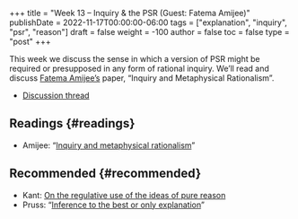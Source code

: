 +++
title = "Week 13 – Inquiry & the PSR (Guest: Fatema Amijee)"
publishDate = 2022-11-17T00:00:00-06:00
tags = ["explanation", "inquiry", "psr", "reason"]
draft = false
weight = -100
author = false
toc = false
type = "post"
+++

This week we discuss the sense in which a version of PSR might be required or
presupposed in any form of rational inquiry. We&rsquo;ll read and discuss [Fatema
Amijee&rsquo;s](http://fatemaamijee.weebly.com/) paper, &ldquo;Inquiry and Metaphysical Rationalism&rdquo;.

-   [Discussion thread](https://discord.com/channels/1006739669842673674/1040408900521959494)


## Readings {#readings}

-   Amijee: &ldquo;[Inquiry and metaphysical rationalism](https://unl.primo.exlibrisgroup.com/discovery/fulldisplay?docid=cdi_webofscience_primary_000790131200001&context=PC&vid=01UON_LINC:UNL&lang=en&search_scope=MyInst_and_CI&adaptor=Primo%20Central&query=any,contains,amijee%20inquiry%20and%20metaphysical%20rationalism&offset=0)&rdquo;


## Recommended {#recommended}

-   Kant: [On the regulative use of the ideas of pure reason](/materials/readings/kant-regulative-ideas.pdf)
-   Pruss: &ldquo;[Inference to the best or only explanation](/materials/readings/pruss-IBE-psr.pdf)&rdquo;
